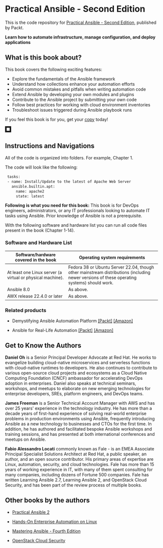 # Practical Ansible - Second Edition

<a href="https://www.packtpub.com/product/practical-ansible-second-edition/9781805129974?utm_source=github&utm_medium=repository&utm_campaign="><img src="https://content.packt.com/B20846/cover_image_small.jpg" alt="" height="256px" align="right"></a>

This is the code repository for [Practical Ansible - Second Edition](https://www.packtpub.com/product/practical-ansible-second-edition/9781805129974?utm_source=github&utm_medium=repository&utm_campaign=), published by Packt.

**Learn how to automate infrastructure, manage configuration, and deploy applications**

## What is this book about?

This book covers the following exciting features:
* Explore the fundamentals of the Ansible framework
* Understand how collections enhance your automation efforts
* Avoid common mistakes and pitfalls when writing automation code
* Extend Ansible by developing your own modules and plugins
* Contribute to the Ansible project by submitting your own code
* Follow best practices for working with cloud environment inventories
* Troubleshoot issues triggered during Ansible playbook runs

If you feel this book is for you, get your [copy](https://www.amazon.com/dp/180512997X) today!

<a href="https://www.packtpub.com/?utm_source=github&utm_medium=banner&utm_campaign=GitHubBanner"><img src="https://raw.githubusercontent.com/PacktPublishing/GitHub/master/GitHub.png" 
alt="https://www.packtpub.com/" border="5" /></a>

## Instructions and Navigations
All of the code is organized into folders. For example, Chapter 1.

The code will look like the following:
```
 tasks:
 - name: Install/Update to the latest of Apache Web Server
   ansible.builtin.apt:
     name: apache2
     state: latest
```

**Following is what you need for this book:**
This book is for DevOps engineers, administrators, or any IT professionals looking to automate IT tasks using Ansible. Prior knowledge of Ansible is not a prerequisite.

With the following software and hardware list you can run all code files present in the book (Chapter 1-14).
### Software and Hardware List
| Software/hardware covered in the book  | Operating system requirements |
| ------------------------------------ | ----------------------------------- |
| At least one Linux server (a virtual or physical machine). | Fedora 38 or Ubuntu Server 22.04, though other mainstream distributions (including newer versions of these operating systems) should work. |
| Ansible 8.0 | As above. |
| AWX release 22.4.0 or later | As above. |



### Related products
* Demystifying Ansible Automation Platform [[Packt]](https://www.packtpub.com/product/demystifying-ansible-automation-platform/9781803244884?utm_source=github&utm_medium=repository&utm_campaign=9781803244884) [[Amazon]](https://www.amazon.com/dp/1803244887)

* Ansible for Real-Life Automation [[Packt]](https://www.packtpub.com/product/ansible-for-real-life-automation/9781803235417?utm_source=github&utm_medium=repository&utm_campaign=9781803235417) [[Amazon]](https://www.amazon.com/dp/1803235411)

## Get to Know the Authors
**Daniel Oh**
 is a Senior Principal Developer Advocate at Red Hat. He works to evangelize building cloud-native microservices and serverless functions with cloud-native runtimes to developers. He also continues to contribute to various open-source cloud projects and ecosystems as a Cloud Native Computing Foundation (CNCF) ambassador for accelerating DevOps adoption in enterprises. Daniel also speaks at technical seminars, workshops, and meetups to elaborate on new emerging technologies for enterprise developers, SREs, platform engineers, and DevOps teams.

**James Freeman**
 is a Senior Technical Account Manager with AWS and has over 25 years' experience in the technology industry. He has more than a decade years of first-hand experience of solving real-world enterprise problems in production environments using Ansible, frequently introducing Ansible as a new technology to businesses and CTOs for the first time. In addition, he has authored and facilitated bespoke Ansible workshops and training sessions, and has presented at both international conferences and meetups on Ansible.

**Fabio Alessandro Locati**
 commonly known as Fale - is an EMEA Associate Principal Specialist Solutions Architect at Red Hat, a public speaker, an author, and an open source contributor. His primary areas of expertise are Linux, automation, security, and cloud technologies. Fale has more than 15 years of working experience in IT, with many of them spent consulting for many companies, including dozens of Fortune 500 companies. Fale has written Learning Ansible 2.7, Learning Ansible 2, and OpenStack Cloud Security, and has been part of the review process of multiple books.

## Other books by the authors
* [Practical Ansible 2](https://www.packtpub.com/product/practical-ansible-2/9781789807462?utm_source=github&utm_medium=repository&utm_campaign=9781789807462)

* [Hands-On Enterprise Automation on Linux](https://www.packtpub.com/product/hands-on-enterprise-automation-on-linux/9781789131611?utm_source=github&utm_medium=repository&utm_campaign=9781789131611)

* [Mastering Ansible - Fourth Edition](https://www.packtpub.com/product/mastering-ansible-fourth-edition/9781801818780?utm_source=github&utm_medium=repository&utm_campaign=9781801818780)

* [OpenStack Cloud Security](https://www.packtpub.com/product/openstack-cloud-security/9781782170983?utm_source=github&utm_medium=repository&utm_campaign=9781782170983)
